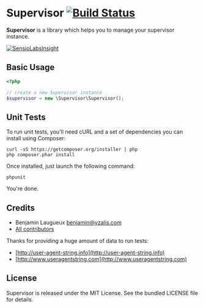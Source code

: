 # Supervisor [![Build Status](https://secure.travis-ci.org/yzalis/Supervisor.png)](http://travis-ci.org/yzalis/Supervisor)

**Supervisor** is a library which helps you to manage your supervisor instance.

[![SensioLabsInsight](https://insight.sensiolabs.com/projects/f96ff653-b628-4164-bbff-4ffd559e45b4/small.png)](https://insight.sensiolabs.com/projects/f96ff653-b628-4164-bbff-4ffd559e45b4)

## Basic Usage
```php
<?php

// create a new Supervisor instance
$supervisor = new \Supervisor\Supervisor();
```

## Unit Tests

To run unit tests, you'll need cURL and a set of dependencies you can install using Composer:
```
curl -sS https://getcomposer.org/installer | php
php composer.phar install
```

Once installed, just launch the following command:
```
phpunit
```

You're done.

## Credits

* Benjamin Laugueux <benjamin@yzalis.com>
* [All contributors](https://github.com/yzalis/Supervisor/contributors)

Thanks for providing a huge amount of data to run tests:
* [http://user-agent-string.info](http://user-agent-string.info)
* [http://www.useragentstring.com](http://www.useragentstring.com)

## License

Supervisor is released under the MIT License. See the bundled LICENSE file for details.
